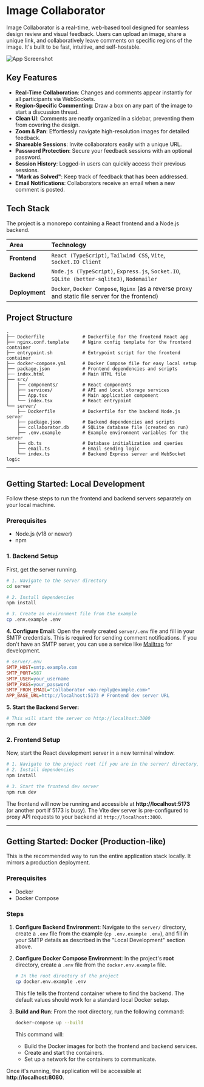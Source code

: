 # Image Collaborator

Image Collaborator is a real-time, web-based tool designed for seamless design review and visual feedback. Users can upload an image, share a unique link, and collaboratively leave comments on specific regions of the image. It's built to be fast, intuitive, and self-hostable.

![App Screenshot](https://i.imgur.com/example.png) <!-- Replace with an actual screenshot -->

## Key Features

-   **Real-Time Collaboration**: Changes and comments appear instantly for all participants via WebSockets.
-   **Region-Specific Commenting**: Draw a box on any part of the image to start a discussion thread.
-   **Clean UI**: Comments are neatly organized in a sidebar, preventing them from covering the design.
-   **Zoom & Pan**: Effortlessly navigate high-resolution images for detailed feedback.
-   **Shareable Sessions**: Invite collaborators easily with a unique URL.
-   **Password Protection**: Secure your feedback sessions with an optional password.
-   **Session History**: Logged-in users can quickly access their previous sessions.
-   **"Mark as Solved"**: Keep track of feedback that has been addressed.
-   **Email Notifications**: Collaborators receive an email when a new comment is posted.

## Tech Stack

The project is a monorepo containing a React frontend and a Node.js backend.

| Area      | Technology                                                                                                  |
| :-------- | :---------------------------------------------------------------------------------------------------------- |
| **Frontend**  | `React (TypeScript)`, `Tailwind CSS`, `Vite`, `Socket.IO Client`                                            |
| **Backend**   | `Node.js (TypeScript)`, `Express.js`, `Socket.IO`, `SQLite (better-sqlite3)`, `Nodemailer`                |
| **Deployment**| `Docker`, `Docker Compose`, `Nginx` (as a reverse proxy and static file server for the frontend) |

## Project Structure

```
.
├── Dockerfile              # Dockerfile for the frontend React app
├── nginx.conf.template     # Nginx config template for the frontend container
├── entrypoint.sh           # Entrypoint script for the frontend container
├── docker-compose.yml      # Docker Compose file for easy local setup
├── package.json            # Frontend dependencies and scripts
├── index.html              # Main HTML file
├── src/
│   ├── components/         # React components
│   ├── services/           # API and local storage services
│   ├── App.tsx             # Main application component
│   └── index.tsx           # React entrypoint
└── server/
    ├── Dockerfile          # Dockerfile for the backend Node.js server
    ├── package.json        # Backend dependencies and scripts
    ├── collaborator.db     # SQLite database file (created on run)
    ├── .env.example        # Example environment variables for the server
    ├── db.ts               # Database initialization and queries
    ├── email.ts            # Email sending logic
    └── index.ts            # Backend Express server and WebSocket logic
```

---

## Getting Started: Local Development

Follow these steps to run the frontend and backend servers separately on your local machine.

### Prerequisites

-   Node.js (v18 or newer)
-   npm

### 1. Backend Setup

First, get the server running.

```bash
# 1. Navigate to the server directory
cd server

# 2. Install dependencies
npm install

# 3. Create an environment file from the example
cp .env.example .env
```

**4. Configure Email:**
Open the newly created `server/.env` file and fill in your SMTP credentials. This is required for sending comment notifications. If you don't have an SMTP server, you can use a service like [Mailtrap](https://mailtrap.io/) for development.

```ini
# server/.env
SMTP_HOST=smtp.example.com
SMTP_PORT=587
SMTP_USER=your_username
SMTP_PASS=your_password
SMTP_FROM_EMAIL="Collaborator <no-reply@example.com>"
APP_BASE_URL=http://localhost:5173 # Frontend dev server URL
```

**5. Start the Backend Server:**

```bash
# This will start the server on http://localhost:3000
npm run dev
```

### 2. Frontend Setup

Now, start the React development server in a new terminal window.

```bash
# 1. Navigate to the project root (if you are in the server/ directory, run `cd ..`)
# 2. Install dependencies
npm install

# 3. Start the frontend dev server
npm run dev
```

The frontend will now be running and accessible at **http://localhost:5173** (or another port if 5173 is busy). The Vite dev server is pre-configured to proxy API requests to your backend at `http://localhost:3000`.

---

## Getting Started: Docker (Production-like)

This is the recommended way to run the entire application stack locally. It mirrors a production deployment.

### Prerequisites

-   Docker
-   Docker Compose

### Steps

1.  **Configure Backend Environment**:
    Navigate to the `server/` directory, create a `.env` file from the example (`cp .env.example .env`), and fill in your SMTP details as described in the "Local Development" section above.

2.  **Configure Docker Compose Environment**:
    In the project's **root** directory, create a `.env` file from the `docker.env.example` file.

    ```bash
    # In the root directory of the project
    cp docker.env.example .env
    ```

    This file tells the frontend container where to find the backend. The default values should work for a standard local Docker setup.

3.  **Build and Run**:
    From the root directory, run the following command:

    ```bash
    docker-compose up --build
    ```

    This command will:
    -   Build the Docker images for both the frontend and backend services.
    -   Create and start the containers.
    -   Set up a network for the containers to communicate.

Once it's running, the application will be accessible at **http://localhost:8080**.
